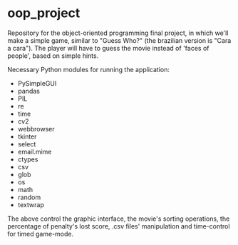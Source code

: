 # oop_project
Repository for the object-oriented programming final project, in which we'll make a simple game, similar to "Guess Who?" (the brazilian version is "Cara a cara"). The player will have to guess the movie instead of 'faces of people', based on simple hints.


Necessary Python modules for running the application: 
- PySimpleGUI
- pandas
- PIL
- re
- time
- cv2
- webbrowser
- tkinter
- select
- email.mime
- ctypes
- csv
- glob
- os
- math
- random
- textwrap

The above control the graphic interface, the movie's sorting operations, the percentage of penalty's lost score, .csv files' manipulation and time-control for timed game-mode.
